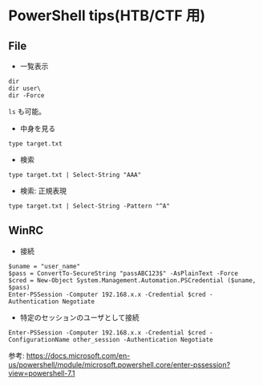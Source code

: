 # PowerShell tips(HTB/CTF 用)

## File

- 一覧表示

```
dir
dir user\
dir -Force
```

`ls` も可能。

- 中身を見る

```
type target.txt
```

- 検索

```
type target.txt | Select-String "AAA"
```

- 検索: 正規表現

```
type target.txt | Select-String -Pattern "^A"
```

## WinRC

- 接続

```
$uname = "user_name"
$pass = ConvertTo-SecureString "passABC123$" -AsPlainText -Force
$cred = New-Object System.Management.Automation.PSCredential ($uname, $pass)
Enter-PSSession -Computer 192.168.x.x -Credential $cred -Authentication Negotiate
```

- 特定のセッションのユーザとして接続

```
Enter-PSSession -Computer 192.168.x.x -Credential $cred -ConfigurationName other_session -Authentication Negotiate
```

参考: https://docs.microsoft.com/en-us/powershell/module/microsoft.powershell.core/enter-pssession?view=powershell-7.1
